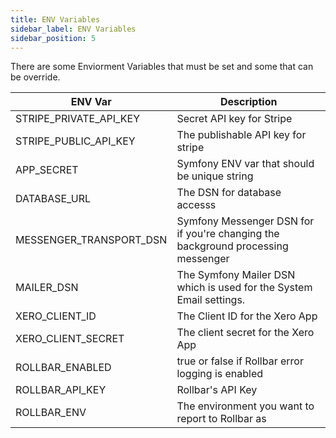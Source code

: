 ```yaml
---
title: ENV Variables
sidebar_label: ENV Variables
sidebar_position: 5
---
```

There are some Enviorment Variables that must be set and some that can be override.

| ENV Var | Description |
| --- | --- | 
| STRIPE_PRIVATE_API_KEY | Secret API key for Stripe |
| STRIPE_PUBLIC_API_KEY  | The publishable API key for stripe | 
| APP_SECRET | Symfony ENV var that should be unique string |
| DATABASE_URL | The DSN for database accesss |
| MESSENGER_TRANSPORT_DSN | Symfony Messenger DSN for if you're changing the background processing messenger |
| MAILER_DSN | The Symfony Mailer DSN which is used for the System Email settings. |
| XERO_CLIENT_ID | The Client ID for the Xero App |
| XERO_CLIENT_SECRET | The client secret for the Xero App |
| ROLLBAR_ENABLED | true or false if Rollbar error logging is enabled |
| ROLLBAR_API_KEY | Rollbar's API Key |
| ROLLBAR_ENV | The environment you want to report to Rollbar as  |